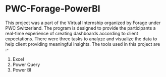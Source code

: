 # PWC-Forage-PowerBI

This project was a part of the Virtual Internship organized by Forage under PWC Switzerland. 
The program is designed to provide the participants a real-time experience of creating dashboards according to client expectations.
There were three tasks to analyze and visualize the data to help client providing meaningful insights.
The tools used in this project are :-
1. Excel
2. Power Query
3. Power BI
